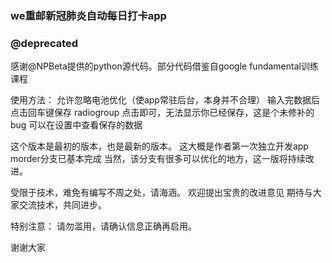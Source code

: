 ### we重邮新冠肺炎自动每日打卡app
### @deprecated



感谢@NPBeta提供的python源代码。部分代码借鉴自google fundamental训练课程

使用方法：
允许忽略电池优化（使app常驻后台，本身并不合理）
输入完数据后点击回车键保存
radiogroup 点击即可，无法显示你已经保存，这是个未修补的bug
可以在设置中查看保存的数据

这个版本是最初的版本，也是最新的版本。
这大概是作者第一次独立开发app
morder分支已基本完成
当然，该分支有很多可以优化的地方，这一版将持续改进。


受限于技术，难免有编写不周之处，请海涵。
欢迎提出宝贵的改进意见
期待与大家交流技术，共同进步。

特别注意：
请勿滥用，请确认信息正确再启用。

谢谢大家
